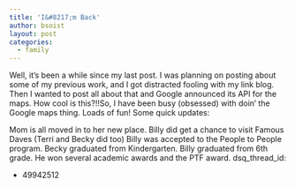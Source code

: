 ```yaml
---
title: 'I&#8217;m Back'
author: bsoist
layout: post
categories:
  - family
---
```

Well, it&#8217;s been a while since my last post. I was planning on posting about some of my previous work, and I got distracted fooling with my link blog. Then I wanted to post all about that and Google announced its API for the maps. How cool is this?!!So, I have been busy (obsessed) with doin&#8217; the Google maps thing. Loads of fun! Some quick updates: 

Mom is all moved in to her new place. Billy did get a chance to visit Famous Daves (Terri and Becky did too) Billy was accepted to the People to People program. Becky graduated from Kindergarten. Billy graduated from 6th grade. He won several academic awards and the PTF award.
dsq_thread_id:
  - 49942512
